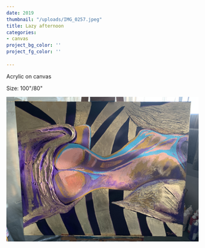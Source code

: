 ```yaml
---
date: 2019
thumbnail: "/uploads/IMG_0257.jpeg"
title: Lazy afternoon
categories:
- canvas
project_bg_color: ''
project_fg_color: ''

---
```

Acrylic on canvas

Size: 100"/80"

![](/uploads/IMG_0257.jpeg)